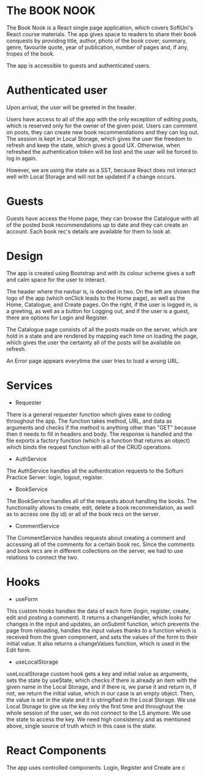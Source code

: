 # The BOOK NOOK
The Book Nook is a React single page application, which covers SoftUni's React course materials. The app gives space to readers to share their book conquests by providing title, author, photo of the book cover, summary, genre, favourite quote, year of publication, number of pages and, if any, tropes of the book. 

The app is accessible to guests and authenticated users. 


# Authenticated user
Upon arrival, the user will be greeted in the header. 

Users have access to all of the app with the only exception of editing posts, which is reserved only for the owner of the given post. Users can comment on posts, they can create new book recommendations and they can log out. The session is kept in Local Storage, which gives the user the freedom to refresh and keep the state, which gives a good UX. Otherwise, when refreshed the authentication token will be lost and the user will be forced to log in again.

However, we are using the state as a SST, because React does not interact well with Local Storage and will not be updated if a change occurs. 


# Guests
Guests have access the Home page, they can browse the Catalogue with all of the posted book recommendations up to date and they can create an account. Each book rec's details are available for them to look at. 


# Design
The app is created using Bootstrap and with its colour scheme gives a soft and calm space for the user to interact. 

The header where the navbar is, is devided in two. On the left are shown the logo of the app (which onClick leads to the Home page), as well as the Home, Catalogue, and Create pages. On the right, if the user is logged in, is a greeting, as well as a button for Logging out, and if the user is a guest, there are options for Login and Register. 

The Catalogue page consists of all the posts made on the server, which are hold in a state and are rendered by mapping each time on loading the page, which gives the user the certainty all of the posts will be available on refresh. 

An Error page appears everytime the user tries to load a wrong URL. 

# Services
- Requester

There is a general requester function which gives ease to coding throughout the app. The function takes method, URL, and data as arguments and checks if the method is anything other than "GET" because then it needs to fill in headers and body. The response is handled and the file exports a factory function (which is a function that returns an object) which binds the request function with all of the CRUD operations. 

- AuthService

The AuthService handles all the authentication requests to the Softuni Practice Server: login, logout, register. 

- BookService

The BookService handles all of the requests about handling the books. The functionality allows to create, edit, delete a book recommendation, as well as to access one (by id) or all of the book recs on the server.

- CommentService

The CommentService handles requests about creating a comment and accessing all of the comments for a certain book rec. Since the comments and book recs are in different collections on the server, we had to use relations to connect the two. 

# Hooks
- useForm

This custom hooks handles the data of each form (login, register, create, edit and posting a comment). It returns a changeHandler, which looks for changes in the input and updates, an onSubmit function, which prevents the page from reloading, handles the input values thanks to a function which is received from the given component, and sets the values of the form to their initial value. It also returns a changeValues function, which is used in the Edit form. 

- useLocalStorage

useLocalStorage custom hook gets a key and initial value as arguments, sets the state by useState, which checks if there is already an item with the given name in the Local Storage, and if there is, we parse it and return in, if not, we return the initial value, which in our case is an empty object. Then, the value is set in the state and it is stringified in the Local Storage. We use Local Storage to give us the key only the first time and throughout the whole session of the user, we do not connect to the LS anymore. We use the state to access the key. We need high consistency and as mentioned above, single source of truth which in this case is the state. 




# React Components
The app uses controlled components. Login, Register and Create are c